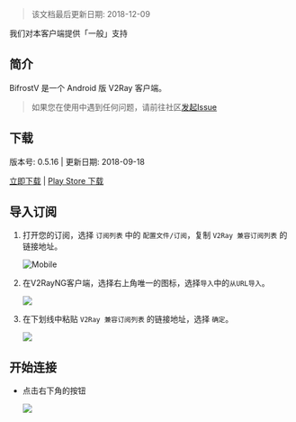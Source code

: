 > 该文档最后更新日期: 2018-12-09

<p class="info">我们对本客户端提供「一般」支持</p>

## 简介

BifrostV 是一个 Android 版 V2Ray 客户端。

> 如果您在使用中遇到任何问题，请前往社区[发起Issue](https://github.com/shadowsocks/shadowsocks-android/issues)
## 下载

版本号: 0.5.16 | 更新日期: 2018-09-18


[立即下载](https://dl.niconode.co/client/BifrostV_v0.5.16.apk) | [Play Store 下载](https://play.google.com/store/apps/details?id=com.github.dawndiy.bifrostv)

## 导入订阅

1. 打开您的订阅，选择 `订阅列表` 中的 `配置文件/订阅`，复制 `V2Ray 兼容订阅列表` 的链接地址。

	![Mobile](https://img.niconode.co/2018120915233773023dqQCNAVX0DEPe3W.jpg)

2. 在V2RayNG客户端，选择右上角唯一的图标，选择`导入`中的`从URL导入`。
	
	![](https://img.niconode.co/201812091559215638304Ll57VFMOCZzf5.png)
		
3. 在下划线中粘贴 `V2Ray 兼容订阅列表` 的链接地址，选择 `确定`。

	![](https://img.niconode.co/2018120915595118117hU5mc7Ip5KS65i8.png)

## 开始连接

- 点击右下角的按钮

	![](https://img.niconode.co/20180607134358692403rw1LJoBckbE3zY.png)
